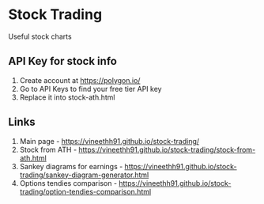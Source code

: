 # Stock Trading
Useful stock charts

## API Key for stock info
1. Create account at https://polygon.io/
2. Go to API Keys to find your free tier API key
3. Replace it into stock-ath.html 

## Links
1. Main page - https://vineethh91.github.io/stock-trading/
2. Stock from ATH - https://vineethh91.github.io/stock-trading/stock-from-ath.html
3. Sankey diagrams for earnings - https://vineethh91.github.io/stock-trading/sankey-diagram-generator.html
4. Options tendies comparison - https://vineethh91.github.io/stock-trading/option-tendies-comparison.html
